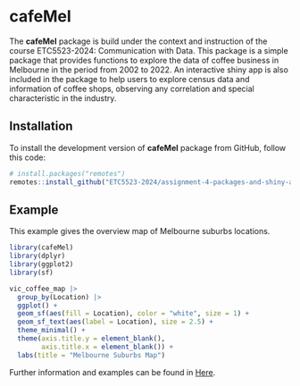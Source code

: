 
<!-- README.md is generated from README.Rmd. Please edit that file -->

# cafeMel

<!-- badges: start -->
<!-- badges: end -->

The **cafeMel** package is build under the context and instruction of
the course ETC5523-2024: Communication with Data. This package is a
simple package that provides functions to explore the data of coffee
business in Melbourne in the period from 2002 to 2022. An interactive
shiny app is also included in the package to help users to explore
census data and information of coffee shops, observing any correlation
and special characteristic in the industry.

## Installation

To install the development version of **cafeMel** package from GitHub,
follow this code:

``` r
# install.packages("remotes")
remotes::install_github("ETC5523-2024/assignment-4-packages-and-shiny-apps-anhLe68")
```

## Example

This example gives the overview map of Melbourne suburbs locations.

``` r
library(cafeMel)
library(dplyr)
library(ggplot2)
library(sf)

vic_coffee_map |> 
  group_by(Location) |>
  ggplot() +
  geom_sf(aes(fill = Location), color = "white", size = 1) +
  geom_sf_text(aes(label = Location), size = 2.5) +
  theme_minimal() +
  theme(axis.title.y = element_blank(), 
        axis.title.x = element_blank()) +
  labs(title = "Melbourne Suburbs Map")
```

Further information and examples can be found in
[Here](https://etc5523-2024.github.io/assignment-4-packages-and-shiny-apps-anhLe68/).
